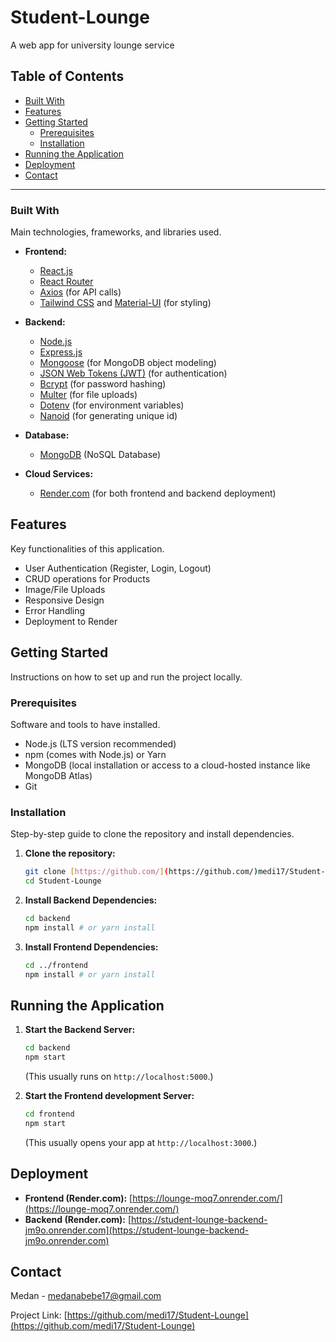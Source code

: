 # Student-Lounge

A web app for university lounge service

## Table of Contents

* [Built With](#built-with)
* [Features](#features)
* [Getting Started](#getting-started)
    * [Prerequisites](#prerequisites)
    * [Installation](#installation)
* [Running the Application](#running-the-application)
* [Deployment](#deployment)
* [Contact](#contact)


---

### Built With

Main technologies, frameworks, and libraries used.

* **Frontend:**
    * [React.js](https://react.dev/)
    * [React Router](https://reactrouter.com/)
    * [Axios](https://axios-http.com/) (for API calls)
    * [Tailwind CSS](https://tailwindcss.com/) and [Material-UI](https://mui.com/) (for styling)
* **Backend:**
    * [Node.js](https://nodejs.org/en/)
    * [Express.js](https://expressjs.com/)
    * [Mongoose](https://mongoosejs.com/) (for MongoDB object modeling)
    * [JSON Web Tokens (JWT)](https://jwt.io/) (for authentication)
    * [Bcrypt](https://www.npmjs.com/package/bcrypt) (for password hashing)
    * [Multer](https://www.npmjs.com/package/multer) (for file uploads)
    * [Dotenv](https://www.npmjs.com/package/dotenv) (for environment variables)
    * [Nanoid](https://www.npmjs.com/package/nanoid) (for generating unique id)

* **Database:**
    * [MongoDB](https://www.mongodb.com/) (NoSQL Database)
* **Cloud Services:**
    * [Render.com](https://render.com/)  (for both frontend and backend deployment)

## Features

Key functionalities of this application. 

* User Authentication (Register, Login, Logout)
* CRUD operations for Products
* Image/File Uploads
* Responsive Design
* Error Handling
* Deployment to Render 

## Getting Started

Instructions on how to set up and run the project locally.

### Prerequisites

Software and tools to have installed.

* Node.js (LTS version recommended)
* npm (comes with Node.js) or Yarn
* MongoDB (local installation or access to a cloud-hosted instance like MongoDB Atlas)
* Git

### Installation

Step-by-step guide to clone the repository and install dependencies.

1.  **Clone the repository:**
    ```bash
    git clone [https://github.com/](https://github.com/)medi17/Student-Lounge.git
    cd Student-Lounge
    ```
2.  **Install Backend Dependencies:**
    ```bash
    cd backend
    npm install # or yarn install
    ```
3.  **Install Frontend Dependencies:**
    ```bash
    cd ../frontend
    npm install # or yarn install
    ```

## Running the Application

1.  **Start the Backend Server:**
    ```bash
    cd backend
    npm start
    ```
    (This usually runs on `http://localhost:5000`.)

2.  **Start the Frontend development Server:**
    ```bash
    cd frontend
    npm start
    ```
    (This usually opens your app at `http://localhost:3000`.)

## Deployment

* **Frontend (Render.com):** [https://lounge-moq7.onrender.com/](https://lounge-moq7.onrender.com/)
* **Backend (Render.com):** [https://student-lounge-backend-jm9o.onrender.com](https://student-lounge-backend-jm9o.onrender.com)


## Contact

Medan - medanabebe17@gmail.com

Project Link: [https://github.com/medi17/Student-Lounge](https://github.com/medi17/Student-Lounge)
